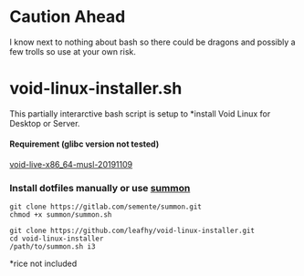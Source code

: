 # **Caution Ahead**
I know next to nothing about bash so there could be dragons and possibly a few trolls so use at your own risk.  

# void-linux-installer.sh
This partially interarctive bash script is setup to *install Void Linux for Desktop or Server.

#### Requirement (glibc version not tested)
[void-live-x86_64-musl-20191109](https://alpha.de.repo.voidlinux.org/live/current/void-live-x86_64-musl-20191109.iso)

### Install dotfiles manually or use [summon](https://gitlab.com/semente/summon)
```
git clone https://gitlab.com/semente/summon.git
chmod +x summon/summon.sh
```
```
git clone https://github.com/leafhy/void-linux-installer.git
cd void-linux-installer
/path/to/summon.sh i3
```

\*rice not included
